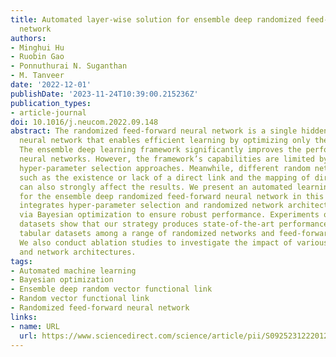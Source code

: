 ```yaml
---
title: Automated layer-wise solution for ensemble deep randomized feed-forward neural
  network
authors:
- Minghui Hu
- Ruobin Gao
- Ponnuthurai N. Suganthan
- M. Tanveer
date: '2022-12-01'
publishDate: '2023-11-24T10:39:00.215236Z'
publication_types:
- article-journal
doi: 10.1016/j.neucom.2022.09.148
abstract: The randomized feed-forward neural network is a single hidden layer feed-forward
  neural network that enables efficient learning by optimizing only the output weights.
  The ensemble deep learning framework significantly improves the performance of randomized
  neural networks. However, the framework’s capabilities are limited by traditional
  hyper-parameter selection approaches. Meanwhile, different random network architectures,
  such as the existence or lack of a direct link and the mapping of direct links,
  can also strongly affect the results. We present an automated learning pipeline
  for the ensemble deep randomized feed-forward neural network in this paper, which
  integrates hyper-parameter selection and randomized network architectural search
  via Bayesian optimization to ensure robust performance. Experiments on 46 UCI tabular
  datasets show that our strategy produces state-of-the-art performance on various
  tabular datasets among a range of randomized networks and feed-forward neural networks.
  We also conduct ablation studies to investigate the impact of various hyper-parameters
  and network architectures.
tags:
- Automated machine learning
- Bayesian optimization
- Ensemble deep random vector functional link
- Random vector functional link
- Randomized feed-forward neural network
links:
- name: URL
  url: https://www.sciencedirect.com/science/article/pii/S0925231222012462
---
```

